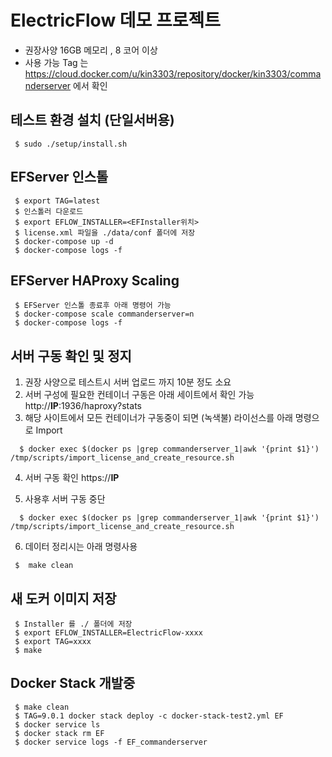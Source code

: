 # ElectricFlow 데모 프로젝트

- 권장사양 16GB 메모리 , 8 코어 이상
- 사용 가능 Tag 는 https://cloud.docker.com/u/kin3303/repository/docker/kin3303/commanderserver 에서 확인

## 테스트 환경 설치 (단일서버용)

```console
 $ sudo ./setup/install.sh
 ```

## EFServer 인스톨 

```console
 $ export TAG=latest
 $ 인스톨러 다운로드
 $ export EFLOW_INSTALLER=<EFInstaller위치>
 $ license.xml 파일을 ./data/conf 폴더에 저장
 $ docker-compose up -d
 $ docker-compose logs -f
```

## EFServer HAProxy Scaling 

```console
 $ EFServer 인스톨 종료후 아래 명령어 가능
 $ docker-compose scale commanderserver=n
 $ docker-compose logs -f
```

## 서버 구동 확인 및 정지

1. 권장 사양으로 테스트시 서버 업로드 까지 10분 정도 소요
2. 서버 구성에 필요한 컨테이너 구동은 아래 세이트에서 확인 가능
   http://****IP****:1936/haproxy?stats
3. 해당 사이트에서 모든 컨테이너가 구동중이 되면 (녹색불) 라이선스를 아래 명령으로 Import
```console
  $ docker exec $(docker ps |grep commanderserver_1|awk '{print $1}')   /tmp/scripts/import_license_and_create_resource.sh
```
4. 서버 구동 확인 
  https://****IP****
 
5. 사용후 서버 구동 중단
```console
  $ docker exec $(docker ps |grep commanderserver_1|awk '{print $1}')   /tmp/scripts/import_license_and_create_resource.sh
``` 

6. 데이터 정리시는 아래 명령사용
```console
 $  make clean
```

## 새 도커 이미지 저장

```console
 $ Installer 를 ./ 폴더에 저장
 $ export EFLOW_INSTALLER=ElectricFlow-xxxx
 $ export TAG=xxxx
 $ make
```

## Docker Stack 개발중

```console
 $ make clean
 $ TAG=9.0.1 docker stack deploy -c docker-stack-test2.yml EF
 $ docker service ls
 $ docker stack rm EF
 $ docker service logs -f EF_commanderserver
```

